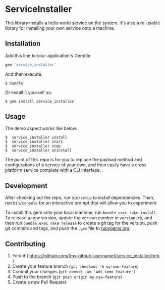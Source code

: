 # ServiceInstaller

This library installs a hello world service on the system.  It's also a re-usable library for installing your own service onto a machine.  

## Installation

Add this line to your application's Gemfile:

```ruby
gem 'service_installer'
```

And then execute:

    $ bundle

Or install it yourself as:

    $ gem install service_installer

## Usage

The demo aspect works like below.

    $  service_installer install
    $  service_installer start
    $  service_installer stop
    $  service_installer uninstall

The point of this repo is for you to replace the payload method and configurations of a service of your own, and then easily have a cross platform service complete with a CLI interface.  

## Development

After checking out the repo, run `bin/setup` to install dependencies. Then, run `bin/console` for an interactive prompt that will allow you to experiment.

To install this gem onto your local machine, run `bundle exec rake install`. To release a new version, update the version number in `version.rb`, and then run `bundle exec rake release` to create a git tag for the version, push git commits and tags, and push the `.gem` file to [rubygems.org](https://rubygems.org).

## Contributing

1. Fork it ( https://github.com/[my-github-username]/service_installer/fork )
2. Create your feature branch (`git checkout -b my-new-feature`)
3. Commit your changes (`git commit -am 'Add some feature'`)
4. Push to the branch (`git push origin my-new-feature`)
5. Create a new Pull Request
